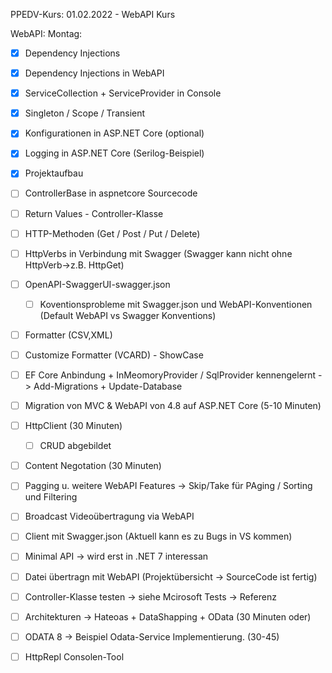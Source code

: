PPEDV-Kurs: 01.02.2022 - WebAPI Kurs 


WebAPI:
Montag:
- [x] Dependency Injections 
- [x] Dependency Injections in WebAPI
- [x] ServiceCollection + ServiceProvider in Console 
- [x] Singleton / Scope / Transient  
- [x] Konfigurationen in ASP.NET Core (optional)
- [x] Logging in ASP.NET Core (Serilog-Beispiel)

- [x] Projektaufbau 
- [ ] ControllerBase in aspnetcore Sourcecode
- [ ] Return Values - Controller-Klasse
- [ ] HTTP-Methoden (Get / Post / Put / Delete)
- [ ] HttpVerbs in Verbindung mit Swagger (Swagger kann nicht ohne HttpVerb->z.B. HttpGet)

- [ ] OpenAPI-SwaggerUI-swagger.json
  - [ ] Koventionsprobleme mit Swagger.json und WebAPI-Konventionen (Default WebAPI vs Swagger Konventions)
- [ ] Formatter (CSV,XML)
- [ ] Customize Formatter (VCARD) - ShowCase 
- [ ] EF Core Anbindung + InMeomoryProvider / SqlProvider kennengelernt -> Add-Migrations + Update-Database


- [ ] Migration von MVC & WebAPI von 4.8 auf ASP.NET Core (5-10 Minuten)
- [ ] HttpClient (30 Minuten)
	- [ ] CRUD abgebildet
- [ ] Content Negotation (30 Minuten)
- [ ] Pagging u. weitere WebAPI Features -> Skip/Take für PAging / Sorting und Filtering
- [ ] Broadcast Videoübertragung via WebAPI

- [ ] Client mit Swagger.json (Aktuell kann es zu Bugs in VS kommen)
- [ ] Minimal API -> wird erst in .NET 7 interessan
- [ ] Datei übertragn mit WebAPI (Projektübersicht -> SourceCode ist fertig)
- [ ] Controller-Klasse testen -> siehe Mcirosoft Tests -> Referenz 
- [ ] Architekturen -> Hateoas + DataShapping + OData (30 Minuten oder) 
- [ ] ODATA 8 -> Beispiel Odata-Service Implementierung.  (30-45)
- [ ] HttpRepl Consolen-Tool 



